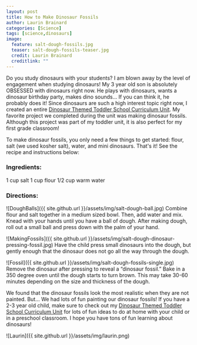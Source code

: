 ```yaml
---
layout: post
title: How to Make Dinosaur Fossils
author: Laurin Brainard
categories: [Science]
tags: [science,dinosaurs]
image:
  feature: salt-dough-fossils.jpg
  teaser: salt-dough-fossils-teaser.jpg
  credit: Laurin Brainard
  creditlink: ""
---
```

Do you study dinosaurs with your students? I am blown away by the level of engagement when studying dinosaurs! My 3 year old son is absolutely OBSESSED with dinosaurs right now. He plays with dinosaurs, wants a dinosaur birthday party, makes dino sounds... If you can think it, he probably does it! Since dinosaurs are such a high interest topic right now, I created an entire [Dinosaur Themed Toddler School Curriculum Unit](https://www.teacherspayteachers.com/Product/Toddler-School-Curriculum-Dinosaur-Themed-Lessons-4313867?utm_source=My%20Blog&utm_campaign=Dinosaur%20Fossils%20Post). My favorite project we completed during the unit was making dinosaur fossils. Although this project was part of my toddler unit, it is also perfect for my first grade classroom! 

To make dinosaur fossils, you only need a few things to get started: flour, salt (we used kosher salt), water, and mini dinosaurs. That's it! See the recipe and instructions below:

### Ingredients:
1 cup salt
1 cup flour
1/2 cup warm water

### Directions:
![DoughBalls]({{ site.github.url }}/assets/img/salt-dough-ball.jpg)
Combine flour and salt together in a medium sized bowl. Then, add water and mix. Knead with your hands until you have a ball of dough. After making dough, roll out a small ball and press down with the palm of your hand. 

![MakingFossils]({{ site.github.url }}/assets/img/salt-dough-dinosaur-pressing-fossil.jpg)
Have the child press small dinosaurs into the dough, but gently enough that the dinosaur does not go all the way through the dough. 

![Fossil]({{ site.github.url }}/assets/img/salt-dough-fossils-single.jpg)
Remove the dinosaur after pressing to reveal a “dinosaur fossil.” Bake in a 350 degree oven until the dough starts to turn brown. This may take 30-60 minutes depending on the size and thickness of the dough. 

We found that the dinosaur fossils look the most realistic when they are not painted. But... We had lots of fun painting our dinosaur fossils! If you have a 2-3 year old child, make sure to check out my [Dinosaur Themed Toddler School Curriculum Unit](https://www.teacherspayteachers.com/Product/Toddler-School-Curriculum-Dinosaur-Themed-Lessons-4313867?utm_source=My%20Blog&utm_campaign=Dinosaur%20Fossils%20Post) for lots of fun ideas to do at home with your child or in a preschool classroom. I hope you have tons of fun learning about dinosaurs! 

![Laurin]({{ site.github.url }}/assets/img/laurin.png)